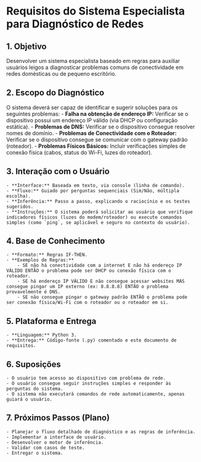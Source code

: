 # Requisitos do Sistema Especialista para Diagnóstico de Redes

## 1. Objetivo
Desenvolver um sistema especialista baseado em regras para auxiliar usuários leigos a diagnosticar problemas comuns de conectividade em redes domésticas ou de pequeno escritório.

## 2. Escopo do Diagnóstico
O sistema deverá ser capaz de identificar e sugerir soluções para os seguintes problemas:
    - **Falha na obtenção de endereço IP:** Verificar se o dispositivo possui um endereço IP válido (via DHCP ou configuração estática).
    - **Problemas de DNS:** Verificar se o dispositivo consegue resolver nomes de domínio.
    - **Problemas de Conectividade com o Roteador:** Verificar se o dispositivo consegue se comunicar com o gateway padrão (roteador).
    - **Problemas Físicos Básicos:** Incluir verificações simples de conexão física (cabos, status do Wi-Fi, luzes do roteador).

## 3. Interação com o Usuário
    - **Interface:** Baseada em texto, via console (linha de comando).
    - **Fluxo:** Guiado por perguntas sequenciais (Sim/Não, múltipla escolha).
    - **Inferência:** Passo a passo, explicando o raciocínio e os testes sugeridos.
    - **Instruções:** O sistema poderá solicitar ao usuário que verifique indicadores físicos (luzes do modem/roteador) ou execute comandos simples (como `ping`, se aplicável e seguro no contexto do usuário).

## 4. Base de Conhecimento
    - **Formato:** Regras IF-THEN.
    - **Exemplos de Regras:**
        - SE não há conectividade com a internet E não há endereço IP VÁLIDO ENTÃO o problema pode ser DHCP ou conexão física com o roteador.
        - SE há endereço IP VÁLIDO E não consegue acessar websites MAS consegue pingar um IP externo (ex: 8.8.8.8) ENTÃO o problema provavelmente é DNS.
        - SE não consegue pingar o gateway padrão ENTÃO o problema pode ser conexão física/Wi-Fi com o roteador ou o roteador em si.

## 5. Plataforma e Entrega
    - **Linguagem:** Python 3.
    - **Entrega:** Código-fonte (.py) comentado e este documento de requisitos.

## 6. Suposições
    - O usuário tem acesso ao dispositivo com problema de rede.
    - O usuário consegue seguir instruções simples e responder às perguntas do sistema.
    - O sistema não executará comandos de rede automaticamente, apenas guiará o usuário.

## 7. Próximos Passos (Plano)
    - Planejar o fluxo detalhado de diagnóstico e as regras de inferência.
    - Implementar a interface de usuário.
    - Desenvolver o motor de inferência.
    - Validar com casos de teste.
    - Entregar o sistema.
